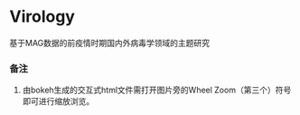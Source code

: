 # Virology
基于MAG数据的前疫情时期国内外病毒学领域的主题研究
### 备注
1. 由bokeh生成的交互式html文件需打开图片旁的Wheel Zoom（第三个）符号即可进行缩放浏览。
